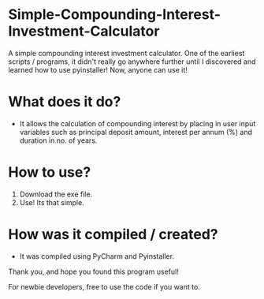 # Simple-Compounding-Interest-Investment-Calculator
A simple compounding interest investment calculator. One of the earliest scripts / programs, it didn't really go anywhere further until I discovered and learned how to use pyinstaller! Now, anyone can use it!

# What does it do?
- It allows the calculation of compounding interest by placing in user input variables such as principal deposit amount, interest per annum (%) and duration in no. of years.

# How to use?
1. Download the exe file.
2. Use! Its that simple. 

# How was it compiled / created?
- It was compiled using PyCharm and Pyinstaller. 

Thank you, and hope you found this program useful!

For newbie developers, free to use the code if you want to.
